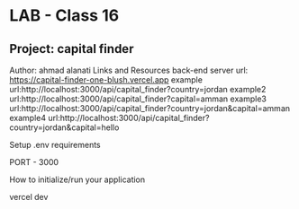 # LAB - Class 16

## Project: capital finder

Author: ahmad alanati
Links and Resources
back-end server url: https://capital-finder-one-blush.vercel.app
example url:http://localhost:3000/api/capital_finder?country=jordan
example2 url:http://localhost:3000/api/capital_finder?capital=amman
example3 url:http://localhost:3000/api/capital_finder?country=jordan&capital=amman
example4 url:http://localhost:3000/api/capital_finder?country=jordan&capital=hello

Setup
.env requirements 


PORT - 3000

How to initialize/run your application

vercel dev
